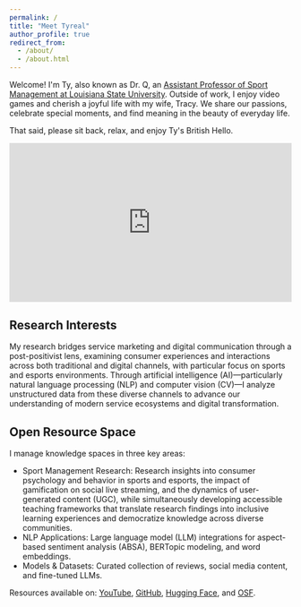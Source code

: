 ```yaml
---
permalink: /
title: "Meet Tyreal"
author_profile: true
redirect_from: 
  - /about/
  - /about.html
---
```

Welcome! I'm Ty, also known as Dr. Q, an [Assistant Professor of Sport Management at Louisiana State University](https://www.lsu.edu/chse/kinesiology/faculty_listing/qian.php). Outside of work, I enjoy video games and cherish a joyful life with my wife, Tracy. We share our passions, celebrate special moments, and find meaning in the beauty of everyday life.

That said, please sit back, relax, and enjoy Ty's British Hello.
<iframe src="https://www.youtube.com/embed/7Tm1F4W7rsA" 
    style="display: block; width: 100%; aspect-ratio: 16/9; margin-bottom: 2em;"
    frameborder="0" 
    allow="accelerometer; autoplay; clipboard-write; encrypted-media; gyroscope; picture-in-picture" 
    allowfullscreen>
</iframe>

## Research Interests

My research bridges service marketing and digital communication through a post-positivist lens, examining consumer experiences and interactions across both traditional and digital channels, with particular focus on sports and esports environments. Through artificial intelligence (AI)—particularly natural language processing (NLP) and computer vision (CV)—I analyze unstructured data from these diverse channels to advance our understanding of modern service ecosystems and digital transformation.

## Open Resource Space

I manage knowledge spaces in three key areas:

- Sport Management Research: Research insights into consumer psychology and behavior in sports and esports, the impact of gamification on social live streaming, and the dynamics of user-generated content (UGC), while simultaneously developing accessible teaching frameworks that translate research findings into inclusive learning experiences and democratize knowledge across diverse communities.
- NLP Applications: Large language model (LLM) integrations for aspect-based sentiment analysis (ABSA), BERTopic modeling, and word embeddings.
- Models & Datasets: Curated collection of reviews, social media content, and fine-tuned LLMs.

Resources available on: [YouTube](https://youtube.com/@tyrealq?si=nAMjGEzRCEXQ7SBt), [GitHub](https://github.com/TyrealQ), [Hugging Face](https://huggingface.co/tyrealqian), and [OSF](https://osf.io/dx8bc/).
